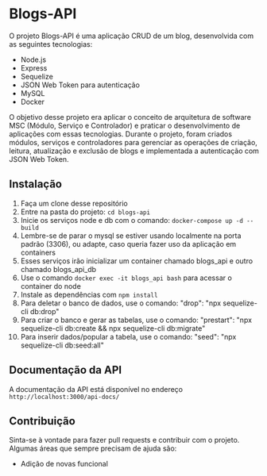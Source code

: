 # Blogs-API

O projeto Blogs-API é uma aplicação CRUD de um blog, desenvolvida com as seguintes tecnologias:
- Node.js
- Express
- Sequelize
- JSON Web Token para autenticação
- MySQL
- Docker

O objetivo desse projeto era aplicar o conceito de arquitetura de software MSC (Módulo, Serviço e Controlador) e praticar o desenvolvimento de aplicações com essas tecnologias. Durante o projeto, foram criados módulos, serviços e controladores para gerenciar as operações de criação, leitura, atualização e exclusão de blogs e implementada a autenticação com JSON Web Token.

## Instalação

1. Faça um clone desse repositório
2. Entre na pasta do projeto: `cd blogs-api`
3. Inicie os serviços node e db com o comando: `docker-compose up -d --build`
4. Lembre-se de parar o mysql se estiver usando localmente na porta padrão (3306), ou adapte, caso queria fazer uso da aplicação em containers
5. Esses serviços irão inicializar um container chamado blogs_api e outro chamado blogs_api_db
6. Use o comando `docker exec -it blogs_api bash` para acessar o container do node
7. Instale as dependências com `npm install`
8. Para deletar o banco de dados, use o comando: "drop": "npx sequelize-cli db:drop"
9. Para criar o banco e gerar as tabelas, use o comando: "prestart": "npx sequelize-cli db:create && npx sequelize-cli db:migrate"
10. Para inserir dados/popular a tabela, use o comando: "seed": "npx sequelize-cli db:seed:all"

## Documentação da API
A documentação da API está disponível no endereço `http://localhost:3000/api-docs/`

## Contribuição

Sinta-se à vontade para fazer pull requests e contribuir com o projeto. Algumas áreas que sempre precisam de ajuda são:

- Adição de novas funcional
